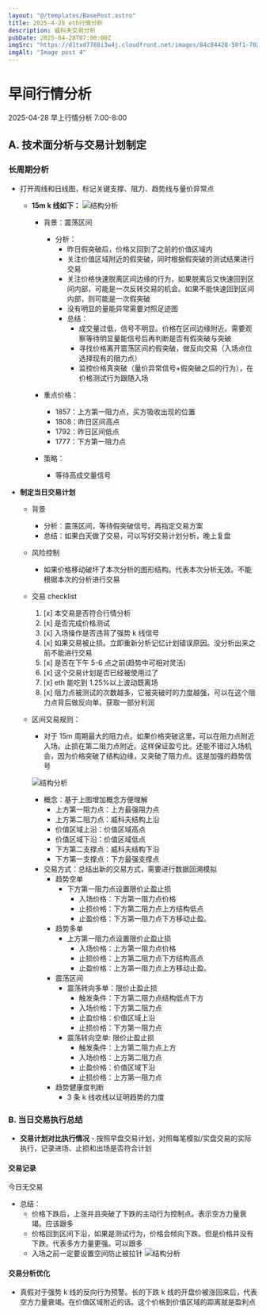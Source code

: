 ```yaml
---
layout: "@/templates/BasePost.astro"
title: 2025-4-28 eth行情分析
description: 威科夫交易分析
pubDate: 2025-04-28T07:00:00Z
imgSrc: "https://d1txd7788i3w4j.cloudfront.net/images/84c84428-50f1-7025-b778-548a97e9da87/2025-04-27/1745796433764-eth-15m.jpg"
imgAlt: "Image post 4"
---
```


# 早间行情分析

2025-04-28 早上行情分析 7:00-8:00

## A. 技术面分析与交易计划制定

### 长周期分析

- 打开周线和日线图，标记关键支撑、阻力、趋势线与量价异常点

  - **15m k 线如下：**
    ![结构分析](https://d1txd7788i3w4j.cloudfront.net/images/84c84428-50f1-7025-b778-548a97e9da87/2025-04-27/1745796433764-eth-15m.jpg)

    - 背景：震荡区间
      - 分析：
        - 昨日假突破后，价格又回到了之前的价值区域内
        - 关注价值区域附近的假突破，同时根据假突破的测试结果进行交易
        - 关注价格快速脱离区间边缘的行为，如果脱离后又快速回到区间内部，可能是一次反转交易的机会。如果不能快速回到区间内部，则可能是一次假突破
        - 没有明显的量能异常需要对照足迹图
        - 总结：
          - 成交量过低，信号不明显。价格在区间边缘附近。需要观察等待明显量能信号后再判断是否有假突破与突破
          - 寻找价格离开震荡区间的假突破，做反向交易（入场点位选择现有的阻力点）
          - 监控价格真突破（量价异常信号+假突破之后的行为），在价格测试行为跟随入场
    - 重点价格：

      - 1857：上方第一阻力点，买方吸收出现的位置
      - 1808：昨日区间高点
      - 1792：昨日区间低点
      - 1777：下方第一阻力点

    - 策略：
      - 等待高成交量信号

- **制定当日交易计划**

  - 背景

    - 分析：震荡区间，等待假突破信号。再指定交易方案
    - 总结：如果白天做了交易，可以写好交易计划分析，晚上复盘

  - 风险控制
    - 如果价格移动破坏了本次分析的图形结构。代表本次分析无效。不能根据本次的分析进行交易
  - 交易 checklist

    1. [x] 本交易是否符合行情分析
    2. [x] 是否完成价格测试
    3. [x] 入场操作是否违背了强势 k 线信号
    4. [x] 如果交易被止损。立即重新分析记忆计划错误原因。没分析出来之前不能进行交易
    5. [x] 是否在下午 5-6 点之前(趋势中可相对灵活)
    6. [x] 这个交易计划是否已经被使用过了
    7. [x] eth 能吃到 1.25%以上波动既离场
    8. [x] 阻力点被测试的次数越多，它被突破时的力度越强，可以在这个阻力点背后做反向单。获取一部分利润

  - 区间交易规则：

    - 对于 15m 周期最大的阻力点。如果价格突破这里，可以在阻力点附近入场。止损在第二阻力点附近。这样保证盈亏比。还能不错过入场机会，因为价格突破了结构边缘，又突破了阻力点。这是加强的趋势信号

    ![结构分析](https://d1txd7788i3w4j.cloudfront.net/images/84c84428-50f1-7025-b778-548a97e9da87/2025-03-28/1743167232237-tradingview15m.jpg)

    - 概念：基于上图增加概念方便理解
      - 上方第一阻力点：上方最强阻力点
      - 上方第二阻力点：威科夫结构上沿
      - 价值区域上沿：价值区域高点
      - 价值区域下沿：价值区域低点
      - 下方第二支撑点：威科夫结构下沿
      - 下方第一支撑点：下方最强支撑点
    - 交易方式：总结出新的交易方式，需要进行数据回溯模拟
      - 趋势空单
        - 下方第一阻力点设置限价止盈止损
          - 入场价格：下方第一阻力点价格
          - 止损价格：下方第二阻力点上方结构低点
          - 止盈价格：下方第一阻力点下方移动止盈。
      - 趋势多单
        - 上方第一阻力点设置限价止盈止损
          - 入场价格：上方第一阻力点价格
          - 止损价格：上方第二阻力点下方结构高点
          - 止盈价格：上方第一阻力点上方移动止盈。
      - 震荡区间
        - 震荡转向多单：限价止盈止损
          - 触发条件：下方第二阻力点结构低点下方
          - 入场价格：下方第二阻力点
          - 止盈价格：价值区域上沿
          - 止损价格：下方第一阻力点
        - 震荡转向空单: 限价止盈止损
          - 触发条件：上方第二阻力点上方
          - 入场价格：上方第二阻力点
          - 止盈价格：价值区域下沿
          - 止损价格：上方第一阻力点
      - 趋势健康度判断
        - 3 条 k 线收线以证明趋势的力度

### B. 当日交易执行总结

- **交易计划对比执行情况** - 按照早盘交易计划，对照每笔模拟/实盘交易的实际执行，记录进场、止损和出场是否符合计划

#### 交易记录

今日无交易

- 总结：
  - 价格下跌后，上涨并且突破了下跌的主动行为控制点。表示空方力量衰竭。应该跟多
  - 价格回到区间下沿，如果是测试行为，价格会倾向下跌。但是价格并没有下跌。代表多方力量更强。可以跟多
  - 入场之前一定要设置空间防止被拉针
    ![结构分析](https://d1txd7788i3w4j.cloudfront.net/images/84c84428-50f1-7025-b778-548a97e9da87/2025-04-28/1745843477196-eth-15m-n.jpg)

#### 交易分析优化

- 真假对于强势 k 线的反向行为预警。长的下跌 k 线的开盘价被涨回来后，代表空方力量衰竭。在价值区域附近的话。这个价格到价值区域的距离就是盈利点
